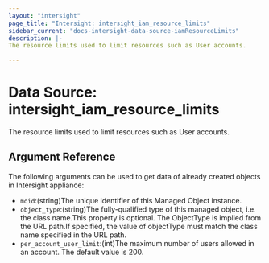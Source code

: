 ```yaml
---
layout: "intersight"
page_title: "Intersight: intersight_iam_resource_limits"
sidebar_current: "docs-intersight-data-source-iamResourceLimits"
description: |-
The resource limits used to limit resources such as User accounts.

---
```


# Data Source: intersight_iam_resource_limits
The resource limits used to limit resources such as User accounts.

## Argument Reference
The following arguments can be used to get data of already created objects in Intersight appliance:
* `moid`:(string)The unique identifier of this Managed Object instance.
* `object_type`:(string)The fully-qualified type of this managed object, i.e. the class name.This property is optional. The ObjectType is implied from the URL path.If specified, the value of objectType must match the class name specified in the URL path.
* `per_account_user_limit`:(int)The maximum number of users allowed in an account. The default value is 200.
